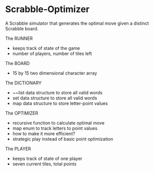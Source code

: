 # Scrabble-Optimizer

A Scrabble simulator that generates the optimal move given a distinct Scrabble board.

The RUNNER
* keeps track of state of the game
* number of players, number of tiles left

The BOARD
* 15 by 15 two dimensional character array

The DICTIONARY
* ~~list data structure to store all valid words
* set data structure to store all valid words
* map data structure to store letter-point values

The OPTIMIZER
* recursive function to calculate optimal move
* map enum to track letters to point values
* how to make it more efficient?
* strategic play instead of basic point optimization

The PLAYER
* keeps track of state of one player
* seven current tiles, total points
